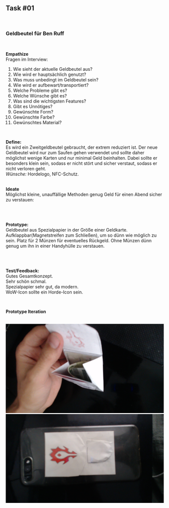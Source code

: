 ## Task #01
<br>
  <h3>Geldbeutel für Ben Ruff</h3>

  <br>

  <b>Empathize</b>
  <br>
  Fragen im Interview:<br>
  1. Wie sieht der aktuelle Geldbeutel aus?<br>
  2. Wie wird er hauptsächlich genutzt?<br>
  3. Was muss unbedingt im Geldbeutel sein?<br>
  4. Wie wird er aufbewart/transportiert?<br>
  5. Welche Probleme gibt es?<br>
  6. Welche Wünsche gibt es?<br>
  7. Was sind die wichtigsten Features?<br>
  8. Gibt es Unnötiges?<br>
  9. Gewünschte Form?<br>
  10. Gewünschte Farbe?<br>
  11. Gewünschtes Material?<br>
  <br>

  <b>Define:</b>
  <br>
  Es wird ein Zweitgeldbeutel gebraucht, der extrem reduziert ist. Der neue Geldbeutel wird nur zum Saufen gehen verwendet und sollte daher möglichst wenige Karten und nur minimal Geld beinhalten. Dabei sollte er besonders klein sein, sodass er nicht stört und sicher verstaut, sodass er nicht verloren geht.
  <br>
  <i>Wünsche:</i> Hordelogo, NFC-Schutz.
  <br>
  <br>

  <b>Ideate</b>
  <br>
  Möglichst kleine, unauffällige Methoden genug Geld für einen Abend sicher zu verstauen:

  <img src="Ideas.jpg" class="img-responsive" alt="">

  <br>
  <br>

  <b>Prototype:</b>
  <br>
  Geldbeutel aus Spezialpapier in der Größe einer Geldkarte. Aufklappbar(Magnetstreifen zum Schließen), um so dünn wie möglich zu sein. Platz für 2 Münzen für eventuelles Rückgeld. Ohne Münzen dünn genug um ihn in einer Handyhülle zu verstauen.

  <img src="Result.jpg" class="img-responsive" alt="">

  <br>
  <br>
  
  <b>Test/Feedback:</b>
  <br>
  Gutes Gesamtkonzept.<br> Sehr schön schmal.<br> Spezialpapier sehr gut, da modern.<br>
  WoW-Icon sollte ein Horde-Icon sein.<br>
  
  <br>

  <b>Prototype Iteration</b>

  <img src="IMG1.jpg" class="img-responsive" alt="">
  <img src="IMG2.jpg" class="img-responsive" alt="">
  <img src="IMG3.jpg" class="img-responsive" alt="">
  <img src="IMG4.jpg" class="img-responsive" alt="">
  <img src="IMG5.jpg" class="img-responsive" alt="">
  <img src="IMG6.jpg" class="img-responsive" alt="">

<br>
